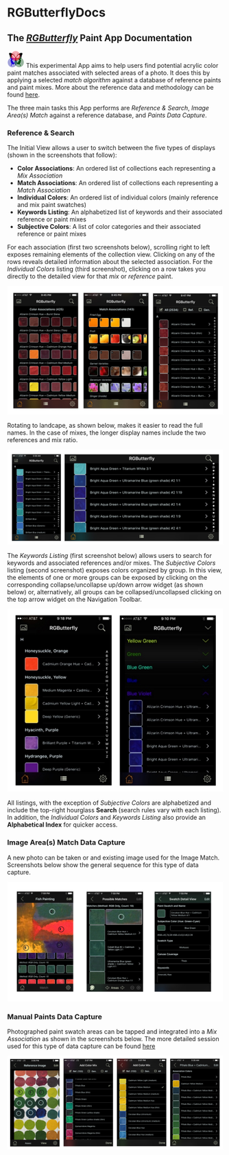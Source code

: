 # RGButterflyDocs

## The [_RGButterfly_](https://spineo.github.io/RGButterflyDocs/) Paint App Documentation

![RGButterfly Logo](images/RGButterfly_Logo.png) This experimental App aims to help users find potential acrylic color paint matches associated with selected areas of a photo. It does this by applying a selected _match algorithm_ against a database of reference paints and paint mixes. More about the reference data and methodology can be found [here](content/About.md).

The three main tasks this App performs are _Reference & Search_, _Image Area(s) Match_ against a reference database, and _Paints Data Capture_.

### Reference & Search

The Initial View allows a user to switch between the five types of displays (shown in the screenshots that follow):
* __Color Associations__: An ordered list of collections each representing a _Mix Association_
* __Match Associations__: An ordered list of collections each representing a _Match Association_
* __Individual Colors__: An ordered list of individual colors (mainly reference and mix paint swatches)
* __Keywords Listing__: An alphabetized list of keywords and their associated reference or paint mixes
* __Subjective Colors__: A list of color categories and their associated reference or paint mixes

For each association (first two screenshots below), scrolling right to left exposes remaining elements of the collection view. Clicking on any of the rows reveals detailed information about the selected association. For the _Individual Colors_ listing (third screenshot), clicking on a row takes you directly to the detailed view for that _mix_ or _reference_ paint.

![Assoc, Match, and All Views](images/Assoc_Match_and_AllViews.jpg)

Rotating to landcape, as shown below, makes it easier to read the full names. In the case of mixes, the longer display names include the two references and mix ratio.

![All Portrait and Landscape](images/All_Port_and_LandView.jpg)

The _Keywords Listing_ (first screenshot below) allows users to search for keywords and associated references and/or mixes. The _Subjective Colors_ listing (second screenshot) exposes colors organized by group. In this view, the elements of one or more groups can be exposed by clicking on the corresponding collapse/uncollapse up/down arrow widget (as shown below) or, alternatively, all groups can be collapsed/uncollapsed clicking on the top arrow widget on the Navigation Toolbar.

![Keyw and Subj Views](images/Keyw_and_SubjViews.jpg)

All listings, with the exception of _Subjective Colors_ are alphabetized and include the top-right hourglass __Search__ (search rules vary with each listing). In addition, the _Individual Colors_ and _Keywords Listing_ also provide an __Alphabetical Index__ for quicker access.

### Image Area(s) Match Data Capture

A new photo can be taken or and existing image used for the Image Match. Screenshots below show the general sequence for this type of data capture.

![MatchViews](images/MatchViews.jpg)


### Manual Paints Data Capture

Photographed paint swatch areas can be tapped and integrated into a _Mix Association_ as shown in the screenshots below. The more detailed session used for this type of data capture can be found [here](content/DataCapture.md)

![DataCapture](images/ManualDataCapture.jpg)

